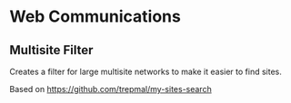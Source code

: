 # Web Communications
## Multisite Filter

Creates a filter for large multisite networks to make it easier to find sites.

Based on https://github.com/trepmal/my-sites-search